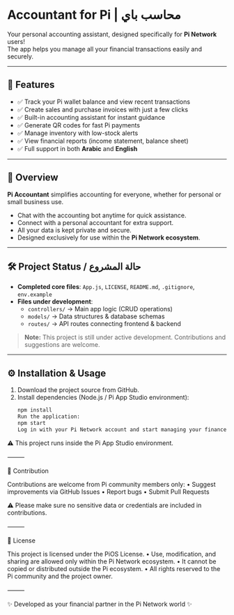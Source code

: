 # Accountant for Pi | محاسب باي

Your personal accounting assistant, designed specifically for **Pi Network** users!  
The app helps you manage all your financial transactions easily and securely.

---

## 🚀 Features
- ✅ Track your Pi wallet balance and view recent transactions  
- ✅ Create sales and purchase invoices with just a few clicks  
- ✅ Built-in accounting assistant for instant guidance  
- ✅ Generate QR codes for fast Pi payments  
- ✅ Manage inventory with low-stock alerts  
- ✅ View financial reports (income statement, balance sheet)  
- ✅ Full support in both **Arabic** and **English**  

---

## 📖 Overview
**Pi Accountant** simplifies accounting for everyone, whether for personal or small business use.  

- Chat with the accounting bot anytime for quick assistance.  
- Connect with a personal accountant for extra support.  
- All your data is kept private and secure.  
- Designed exclusively for use within the **Pi Network ecosystem**.  

---

## 🛠 Project Status / حالة المشروع
- **Completed core files**: `App.js`, `LICENSE`, `README.md`, `.gitignore`, `env.example`  
- **Files under development**:  
  - `controllers/` → Main app logic (CRUD operations)  
  - `models/` → Data structures & database schemas  
  - `routes/` → API routes connecting frontend & backend  

> **Note:** This project is still under active development. Contributions and suggestions are welcome.

---

## ⚙️ Installation & Usage
1. Download the project source from GitHub.  
2. Install dependencies (Node.js / Pi App Studio environment):  
   ```bash
   npm install
   Run the application:
   npm start
   Log in with your Pi Network account and start managing your finances.

⚠️ This project runs inside the Pi App Studio environment.

⸻

🤝 Contribution

Contributions are welcome from Pi community members only:
	•	Suggest improvements via GitHub Issues
	•	Report bugs
	•	Submit Pull Requests

⚠️ Please make sure no sensitive data or credentials are included in contributions.

⸻

📜 License

This project is licensed under the PiOS License.
	•	Use, modification, and sharing are allowed only within the Pi Network ecosystem.
	•	It cannot be copied or distributed outside the Pi ecosystem.
	•	All rights reserved to the Pi community and the project owner.

⸻

✨ Developed as your financial partner in the Pi Network world ✨
